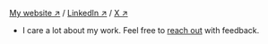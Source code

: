 [My website ↗](https://giovabattelli.com) /
[LinkedIn ↗](https://www.linkedin.com/in/giovanni-assad/) /
[X ↗](https://x.com/giovabattelli)

- I care a lot about my work. Feel free to [reach out](mailto:giovabattelli@gmail.com) with feedback.
